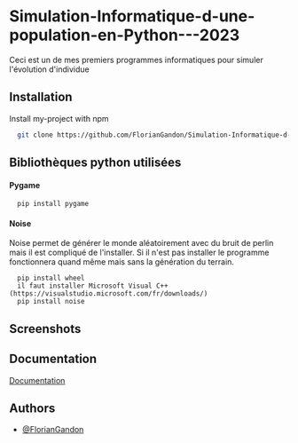 # Simulation-Informatique-d-une-population-en-Python---2023
Ceci est un de mes premiers programmes informatiques pour simuler l'évolution d'individue
## Installation

Install my-project with npm

```bash
  git clone https://github.com/FlorianGandon/Simulation-Informatique-d-une-population-en-Python---2023.git
```
## Bibliothèques python utilisées

#### Pygame

```http
  pip install pygame
```

#### Noise

Noise permet de générer le monde aléatoirement avec du bruit de perlin mais il est compliqué de l'installer. Si il n'est pas installer le programme fonctionnera quand même mais sans la génération du terrain.

```http
  pip install wheel
  il faut installer Microsoft Visual C++ (https://visualstudio.microsoft.com/fr/downloads/)
  pip install noise 
```
## Screenshots




## Documentation

[Documentation](https://linktodocumentation)


## Authors

- [@FlorianGandon](https://github.com/FlorianGandon)


